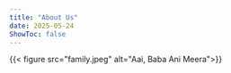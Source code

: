 ```yaml
---
title: "About Us"
date: 2025-05-24
ShowToc: false
---
```


{{< figure src="family.jpeg" alt="Aai, Baba Ani Meera">}}
